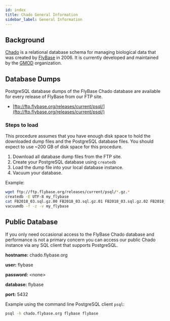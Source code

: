 ```yaml
---
id: index
title: Chado General Information
sidebar_label: General Information
---
```


## Background

[Chado](http://gmod.org/wiki/Chado) is a relational database schema for managing
biological data that was created by [FlyBase](http://flybase.org) in 2006.
It is currently developed and maintained by the [GMOD](http://gmod.org) organization.

## Database Dumps

PostgreSQL database dumps of the FlyBase Chado database are available for every release of FlyBase from our FTP site.

* [ftp://ftp.flybase.org/releases/current/psql/](ftp://ftp.flybase.org/releases/current/psql/)

### Steps to load

This procedure assumes that you have enough disk space to hold the downloaded dump files and
the PostgreSQL database files.  You should expect to use ~200 GB of disk space for this procedure.

1. Download all database dump files from the FTP site.
1. Create your PostgreSQL database using `createdb`
1. Load the dump file into your local database instance.
1. Vacuum your database.

Example:
```bash
wget ftp://ftp.flybase.org/releases/current/psql/*.gz.*
createdb -E UTF-8 my_flybase
cat FB2018_03.sql.gz.00 FB2018_03.sql.gz.01 FB2018_03.sql.gz.02 FB2018_03.sql.gz.03 FB2018_03.sql.gz.04 FB2018_03.sql.gz.05 | gunzip | psql my_flybase 
vacuumdb -f -z -v my_flybase
```

## Public Database

If you only need occasional access to the FlyBase Chado database and performance is not a primary concern
you can access our public Chado instance via any SQL client that supports PostgreSQL.

 **hostname:** chado.flybase.org

 **user:** flybase

 **password:** &lt;none&gt;

 **database:** flybase

 **port:** 5432

Example using the command line PostgreSQL client `psql`:

```bash
psql -h chado.flybase.org flybase flybase
```
